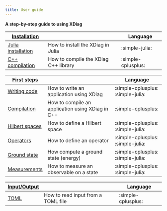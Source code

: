 ```yaml
---
title: User guide
---
```


**A step-by-step guide to using XDiag**

| **[Installation](user_guide/installation.md)**                      |                                      | Language           |
|---------------------------------------------------------------------|--------------------------------------|--------------------|
| [Julia installation](user_guide/installation.md#julia-installation) | How to install the XDiag in Julia    | :simple-julia:     |
| [C++ compilation](user_guide/installation.md#c-compilation)         | How to compile the XDiag C++ library | :simple-cplusplus: |


| **[First steps](user_guide/first_steps.md)**                             |                                                  | Language                          |
|--------------------------------------------------------------------------|--------------------------------------------------|-----------------------------------|
| [Writing code](user_guide/first_steps.md#application-code)               | How to write an application using XDiag          | :simple-cplusplus: :simple-julia: |
| [Compilation](user_guide/first_steps.md#compiling-your-application-code) | How to compile an application using XDiag in C++ | :simple-cplusplus:                |
| [Hilbert spaces](user_guide/first_steps.md)                              | How to define a Hilbert space                    | :simple-cplusplus: :simple-julia: |
| [Operators](user_guide/first_steps.md)                                   | How to define an operator                        | :simple-cplusplus: :simple-julia: |
| [Ground state](user_guide/first_steps.md)                                | How compute a ground state (energy)              | :simple-cplusplus: :simple-julia: |
| [Measurements](user_guide/first_steps.md)                                | How to measure an observable on a state          | :simple-cplusplus: :simple-julia: |


| **[Input/Output](user_guide/input_output.md)** |                                    | Language           |
|------------------------------------------------|------------------------------------|--------------------|
| [TOML](user_guide/input_output.md)             | How to read input from a TOML file | :simple-cplusplus: |

